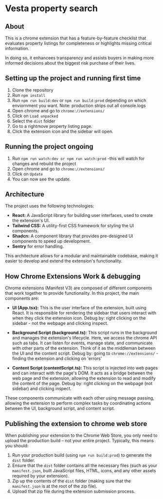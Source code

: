 # Vesta property search

## About

This is a chrome extension that has a feature-by-feature checklist that evaluates property listings for completeness or highlights missing critical information.

In doing so, it enhancees transparency and assists buyers in making more informed decisions about the biggest risk purchase of their lives.

## Setting up the project and running first time

1. Clone the repository
2. Run `npm install`
3. Run `npm run build:dev` or `npm run build:prod` depending on which enviornment you want. Note: production strips out all console.logs
4. Open chrome and go to `chrome://extensions/`
5. Click on `Load unpacked`
6. Select the `dist` folder
7. Go to a rightmove property listing page.
8. Click the extension icon and the sidebar will open.

## Running the project ongoing

1. Run `npm run watch:dev or npm run watch:prod` -this will watch for changes and rebuild the project
2. Open chrome and go to `chrome://extensions/`
3. Click on `Update`
4. You can now see the update.

## Architecture

The project uses the following technologies:

- **React:** A JavaScript library for building user interfaces, used to create the extension's UI.
- **Tailwind CSS:** A utility-first CSS framework for styling the UI components.
- **Shadcn:** A component library that provides pre-designed UI components to speed up development.
- **Sentry** for error handling.

This architecture allows for a modular and maintainable codebase, making it easier to develop and extend the extension's functionality.

## How Chrome Extensions Work & debugging

Chrome extensions (Manifest V3) are composed of different components that work together to provide functionality. In this project, the main components are:

- **UI (App.tsx):** This is the user interface of the extension, built using React. It is responsible for rendering the sidebar that users interact with when they click the extension icon.
  Debug by: right clicking on the sidebar - not the webpage and clicking inspect.

- **Background Script (background.ts):** This script runs in the background and manages the extension's lifecycle. Here, we access the chrome API such as tabs. It can listen for events, manage state, and communicate with other parts of the extension. Think of it as the middleman between the UI and the content script.
  Debug by: going to `chrome://extensions/` - finding the extension and clicking on 'errors'

- **Content Script (contentScript.ts):** This script is injected into web pages and can interact with the page's DOM. It acts as a bridge between the web page and the extension, allowing the extension to read and modify the content of the page.
  Debug by: right clicking on the webpage (not sidebar) and clicking inspect.

These components communicate with each other using message passing, allowing the extension to perform complex tasks by coordinating actions between the UI, background script, and content script.

## Publishing the extension to chrome web store

When publishing your extension to the Chrome Web Store, you only need to upload the production build – not your entire project. Typically, this means you should:

1. Run your production build (using `npm run build:prod`) to generate the `dist` folder.
2. Ensure that the `dist` folder contains all the necessary files (such as your `manifest.json`, built JavaScript files, HTML, icons, and any other assets required by your extension).
3. Zip up the contents of the `dist` folder (making sure that the `manifest.json` is at the root of the zip file).
4. Upload that zip file during the extension submission process.
